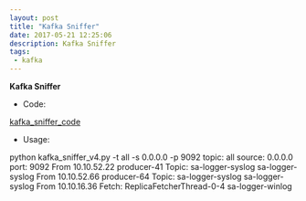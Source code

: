 ```yaml
---
layout: post
title: "Kafka Sniffer"
date: 2017-05-21 12:25:06
description: Kafka Sniffer
tags: 
 - kafka
---
```


**Kafka Sniffer**

 - Code:

[kafka_sniffer_code](https://github.com/foreversunyao/Kafka-related/blob/master/kafka_sniffer_v4.py)

 - Usage:

python kafka_sniffer_v4.py -t all -s 0.0.0.0 -p 9092
topic: all
source: 0.0.0.0
port: 9092
From 10.10.52.22 producer-41 Topic: sa-logger-syslog
sa-logger-syslog
From 10.10.52.66 producer-64 Topic: sa-logger-syslog
sa-logger-syslog
From 10.10.16.36 Fetch: ReplicaFetcherThread-0-4
sa-logger-winlog
